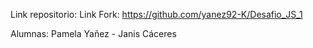 Link repositorio:
Link Fork: https://github.com/yanez92-K/Desafio_JS_1

Alumnas:
  Pamela Yañez -
  Janis Cáceres
